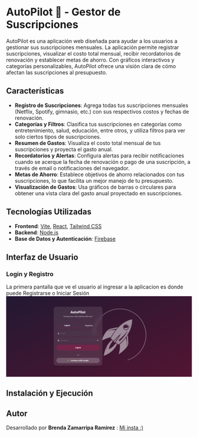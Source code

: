 # AutoPilot 🚀 - Gestor de Suscripciones

AutoPilot es una aplicación web diseñada para ayudar a los usuarios a gestionar sus suscripciones mensuales. La aplicación permite registrar suscripciones, visualizar el costo total mensual, recibir recordatorios de renovación y establecer metas de ahorro. Con gráficos interactivos y categorías personalizables, AutoPilot ofrece una visión clara de cómo afectan las suscripciones al presupuesto.

## Características

- **Registro de Suscripciones**: Agrega todas tus suscripciones mensuales (Netflix, Spotify, gimnasio, etc.) con sus respectivos costos y fechas de renovación.
- **Categorías y Filtros**: Clasifica tus suscripciones en categorías como entretenimiento, salud, educación, entre otros, y utiliza filtros para ver solo ciertos tipos de suscripciones.
- **Resumen de Gastos**: Visualiza el costo total mensual de tus suscripciones y proyecta el gasto anual.
- **Recordatorios y Alertas**: Configura alertas para recibir notificaciones cuando se acerque la fecha de renovación o pago de una suscripción, a través de email o notificaciones del navegador.
- **Metas de Ahorro**: Establece objetivos de ahorro relacionados con tus suscripciones, lo que facilita un mejor manejo de tu presupuesto.
- **Visualización de Gastos**: Usa gráficos de barras o circulares para obtener una vista clara del gasto anual proyectado en suscripciones.

## Tecnologías Utilizadas

- **Frontend**: [Vite](https://vitejs.dev/), [React](https://reactjs.org/), [Tailwind CSS](https://tailwindcss.com/)
- **Backend**: [Node.js](https://nodejs.org/)
- **Base de Datos y Autenticación**: [Firebase](https://firebase.google.com/)

## Interfaz de Usuario

### Login y Registro

La primera pantalla que ve el usuario al ingresar a la aplicacion es donde puede Registrarse o Iniciar Sesión
![Login](./images/login.png)

## Instalación y Ejecución

## Autor

Desarrollado por **Brenda Zamarripa Ramirez** : [Mi insta :)](https://www.instagram.com/brenda_zr21/)
